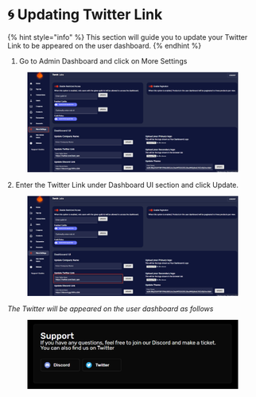 # 🌀 Updating Twitter Link

{% hint style="info" %}
This section will guide you to update your Twitter Link to be appeared on the user dashboard.
{% endhint %}

1. Go to Admin Dashboard and click on More Settings

<figure><img src="../../.gitbook/assets/1 (21).png" alt=""><figcaption></figcaption></figure>

2\. Enter the Twitter Link under Dashboard UI section and click Update.

<figure><img src="../../.gitbook/assets/2 (11).png" alt=""><figcaption></figcaption></figure>



_The Twitter will be appeared on the user dashboard as follows_

<figure><img src="../../.gitbook/assets/3 (10).png" alt=""><figcaption></figcaption></figure>
